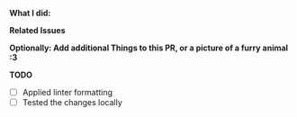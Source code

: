 <!--
Thank you for contributing to Berry! Please fill in this small template to help us get this merged as quickly as possible.
-->

**What I did:**

<!-- Please explain what you have done and why -->

**Related Issues**

<!--
Please Don't forget to add all Issues fixed or implemented in this PR here.
Add something like "Fixes #XX." or "Closes #XX".
-->

**Optionally: Add additional Things to this PR, or a picture of a furry animal :3**

**TODO**

<!--Add things here that still need to be done in this PR.-->

- [ ] Applied linter formatting
- [ ] Tested the changes locally

<!--Thank you really much to Contribute to Berry! You are awesome.-->
